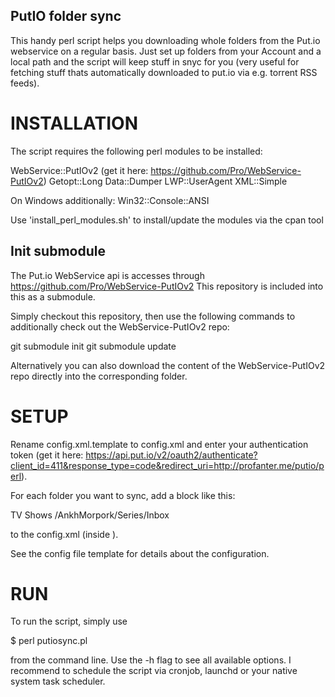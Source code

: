 PutIO folder sync
-----------------

This handy perl script helps you downloading whole folders from the Put.io webservice on a regular basis. Just set up folders from your Account and a local path and the script will keep stuff in snyc for you (very useful for fetching stuff thats automatically downloaded to put.io via e.g. torrent RSS feeds).

INSTALLATION
============

The script requires the following perl modules to be installed:

WebService::PutIOv2 (get it here: https://github.com/Pro/WebService-PutIOv2)
Getopt::Long
Data::Dumper
LWP::UserAgent
XML::Simple

On Windows additionally:
Win32::Console::ANSI

Use 'install_perl_modules.sh' to install/update the modules via the cpan tool

Init submodule
--------------
The Put.io WebService api is accesses through https://github.com/Pro/WebService-PutIOv2
This repository is included into this as a submodule.

Simply checkout this repository, then use the following commands to additionally check out the WebService-PutIOv2 repo:

git submodule init
git submodule update


Alternatively you can also download the content of the WebService-PutIOv2 repo directly into the corresponding folder.

SETUP
=====

Rename config.xml.template to config.xml and enter your authentication token (get it here: https://api.put.io/v2/oauth2/authenticate?client_id=411&response_type=code&redirect_uri=http://profanter.me/putio/perl).

For each folder you want to sync, add a block like this:

  <sync>
    <remote_path>TV Shows</remote_path>
    <local_path>/AnkhMorpork/Series/Inbox</local_path>
  </sync>

to the config.xml (inside <putiosyncconfig>).

See the config file template for details about the configuration.

RUN
===

To run the script, simply use

$ perl putiosync.pl

from the command line.
Use the -h flag to see all available options.
I recommend to schedule the script via cronjob, launchd or your native system task scheduler.
